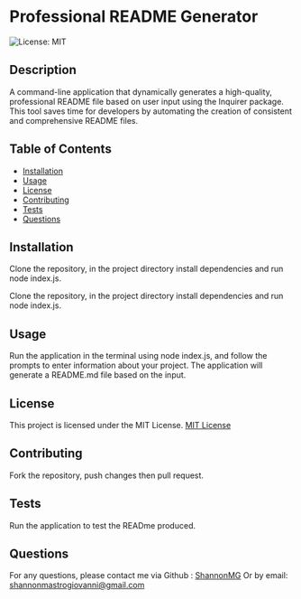 # Professional README Generator

![License: MIT](https://img.shields.io/badge/License-MIT-yellow.svg)

## Description
A command-line application that dynamically generates a high-quality, professional README file based on user input using the Inquirer package. This tool saves time for developers by automating the creation of consistent and comprehensive README files.

## Table of Contents
- [Installation](#installation)
- [Usage](#usage)
- [License](#license)
- [Contributing](#contributing)
- [Tests](#tests)
- [Questions](#questions)

## Installation

Clone the repository, in the project directory install dependencies and run node index.js.

Clone the repository, in the project directory install dependencies and run node index.js.

## Usage
Run the application in the terminal using node index.js, and follow the prompts to enter information about your project. The application will generate a README.md file based on the input.

## License
This project is licensed under the MIT License.
[MIT License](https://opensource.org/licenses/MIT)

## Contributing 
Fork the repository, push changes then pull request. 

## Tests
Run the application to test the READme produced.

## Questions

For any questions, please contact me via Github : [ShannonMG](https://github.com/ShannonMG)
Or by email: [shannonmastrogiovanni@gmail.com](mailto:shannonmastrogiovanni@gmail.com)

